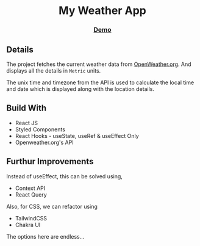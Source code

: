 <h1 align="center">My Weather App</h1>

<div align="center">
  <h3>
   <a href="https://sk-weather-app-react.netlify.app/">
      Demo
    </a>
  </h3>
</div>

## Details

The project fetches the current weather data from [OpenWeather.org](openweathermap.org).
And displays all the details in `Metric` units.

The unix time and timezone from the API is used to calculate the local time and date which is displayed along with the location details.

## Build With

- React JS
- Styled Components
- React Hooks - useState, useRef & useEffect Only
- Openweather.org's API

## Furthur Improvements

Instead of useEffect, this can be solved using,

- Context API
- React Query

Also, for CSS, we can refactor using

- TailwindCSS
- Chakra UI

The options here are endless...

